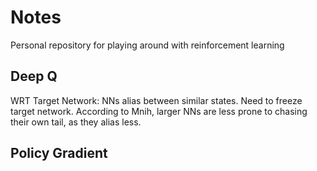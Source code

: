 # Notes
Personal repository for playing around with reinforcement learning

## Deep Q

WRT Target Network:
NNs alias between similar states. Need to freeze target network.
According to Mnih, larger NNs are less prone to chasing their own tail, as they alias less.

## Policy Gradient
